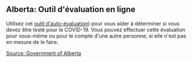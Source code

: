 ## Alberta: Outil d'évaluation en ligne

Utilisez cet [outil d'auto-évaluation](https://myhealth.alberta.ca/Journey/COVID-19/Pages/COVID-Self-Assessment.aspx)) pour vous aider à déterminer si vous devez être testé pour le COVID-19. Vous pouvez effectuer cette évaluation pour vous-même ou pour le compte d'une autre personne, si elle n'est pas en mesure de le faire.

[Source: Government of Alberta](https://www.albertahealthservices.ca/default.aspx)
